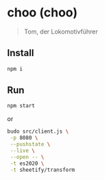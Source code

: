 # choo (choo)

> Tom, der Lokomotivführer

## Install

```bash
npm i
```

## Run

```bash
npm start
```

or

```bash
budo src/client.js \
 -p 8080 \
 --pushstate \
 --live \
 --open -- \
 -t es2020 \
 -t sheetify/transform
```
